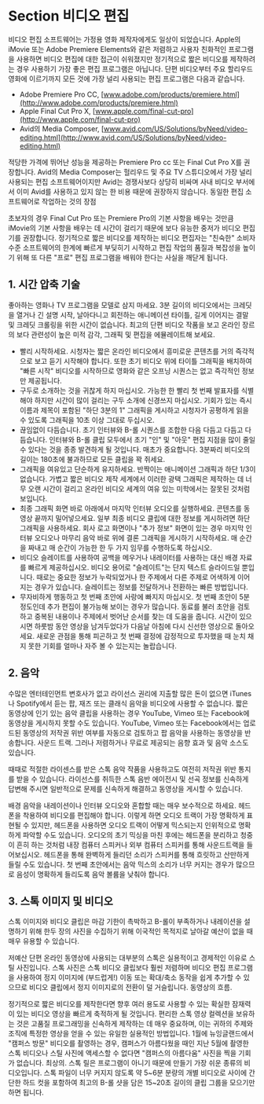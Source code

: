 # Section 비디오 편집

비디오 편집 소프트웨어는 가정용 영화 제작자에게도 일상이 되었습니다. Apple의 iMovie 또는 Adobe Premiere Elements와 같은 저렴하고 사용자 친화적인 프로그램을 사용하면 비디오 편집에 대한 접근이 쉬워졌지만 정기적으로 짧은 비디오를 제작하려는 경우 사용하기 가장 좋은 편집 프로그램은 아닙니다. 단편 비디오부터 주요 할리우드 영화에 이르기까지 모든 것에 가장 널리 사용되는 편집 프로그램은 다음과 같습니다.

- Adobe Premiere Pro CC, [www.adobe.com/products/premiere.html](http://www.adobe.com/products/premiere.html)
- Apple Final Cut Pro X, [www.apple.com/final-cut-pro](http://www.apple.com/final-cut-pro)
- Avid의 Media Composer, [www.avid.com/US/Solutions/byNeed/video-editing.html](http://www.avid.com/US/Solutions/byNeed/video-editing.html)

적당한 가격에 뛰어난 성능을 제공하는 Premiere Pro cc 또는 Final Cut Pro X를 권장합니다. Avid의 Media Composer는 헐리우드 및 주요 TV 스튜디오에서 가장 널리 사용되는 편집 소프트웨어이지만 Avid는 경쟁사보다 상당히 비싸며 사내 비디오 부서에서 이미 Avid를 사용하고 있지 않는 한 비용 때문에 권장하지 않습니다. 동일한 편집 소프트웨어로 작업하는 것의 장점

초보자의 경우 Final Cut Pro 또는 Premiere Pro의 기본 사항을 배우는 것만큼 iMovie의 기본 사항을 배우는 데 시간이 걸리기 때문에 보다 유능한 중저가 비디오 편집기를 권장합니다. 정기적으로 짧은 비디오를 제작하는 비디오 편집자는 "친숙한" 소비자 수준 소프트웨어의 한계에 빠르게 부딪히기 시작하고 편집 작업의 품질과 복잡성을 높이기 위해 또 다른 "프로" 편집 프로그램을 배워야 한다는 사실을 깨닫게 됩니다.

## 1. 시간 압축 기술

좋아하는 영화나 TV 프로그램을 모델로 삼지 마세요. 3분 길이의 비디오에서는 크레딧을 열거나 긴 설명 시작, 날아다니고 회전하는 애니메이션 타이틀, 길게 이어지는 결말 및 크레딧 크롤링을 위한 시간이 없습니다. 최고의 단편 비디오 작품을 보고 온라인 장르의 보다 관련성이 높은 미적 감각, 그래픽 및 편집을 에뮬레이트해 보세요.

- 빨리 시작하세요. 시청자는 짧은 온라인 비디오에서 흥미로운 콘텐츠를 거의 즉각적으로 보고 듣기 시작해야 합니다. 또한 초기 비디오 위에 타이틀 그래픽을 배치하여 "빠른 시작" 비디오를 시작하므로 영화와 같은 오프닝 시퀀스는 없고 즉각적인 정보만 제공됩니다.
- 구두로 소개하는 것을 귀찮게 하지 마십시오. 가능한 한 빨리 첫 번째 발표자를 식별해야 하지만 시간이 많이 걸리는 구두 소개에 신경쓰지 마십시오. 기회가 있는 즉시 이름과 제목이 포함된 "하단 3분의 1" 그래픽을 게시하고 시청자가 공평하게 읽을 수 있도록 그래픽을 10초 이상 그대로 두십시오.
- 끊임없이 다듬습니다. 초기 인터뷰와 B-롤 시퀀스를 조합한 다음 다듬고 다듬고 다듬습니다. 인터뷰와 B-롤 클립 모두에서 초기 "인" 및 "아웃" 편집 지점을 많이 줄일 수 있다는 것을 종종 발견하게 될 것입니다. 매초가 중요합니다. 3분짜리 비디오의 길이는 180초에 불과하므로 모든 클립을 꽉 쥐세요.
- 그래픽을 여유있고 단순하게 유지하세요. 반짝이는 애니메이션 그래픽과 하단 1/3이 없습니다. 가볍고 짧은 비디오 제작 세계에서 이러한 광택 그래픽은 제작하는 데 너무 오랜 시간이 걸리고 온라인 비디오 세계의 여유 있는 미학에서는 잘못된 것처럼 보입니다.
- 최종 그래픽 화면 바로 아래에서 마지막 인터뷰 오디오를 실행하세요. 콘텐츠를 동영상 끝까지 밀어넣으세요. 일부 최종 비디오 클립에 대한 정보를 게시하려면 하단 그래픽을 사용하세요. 회사 로고 화면이나 "추가 정보" 화면이 있는 경우 마지막 인터뷰 오디오나 마무리 음악 바로 위에 결론 그래픽을 게시하기 시작하세요. 매 순간을 짜내고 매 순간이 가능한 한 두 가지 임무를 수행하도록 하십시오.
- 비디오 슬레이트를 사용하여 공백을 메우거나 내레이터를 사용하는 대신 배경 자료를 빠르게 제공하십시오. 비디오 용어로 "슬레이트"는 단지 텍스트 슬라이드일 뿐입니다. 때로는 중요한 정보가 누락되었거나 한 주제에서 다른 주제로 어색하게 이어지는 경우가 있습니다. 슬레이트는 정보를 전달하거나 전환하는 빠른 방법입니다.
- 무자비하게 행동하고 첫 번째 초안에 사랑에 빠지지 마십시오. 첫 번째 초안이 5분 정도인데 추가 편집이 불가능해 보이는 경우가 많습니다. 동료를 불러 초안을 검토하고 중복된 내용이나 주제에서 벗어난 순서를 찾는 데 도움을 줍니다. 시간이 있으시면 하룻밤 동안 영상을 남겨두었다가 다음날 아침에 다시 신선한 영상으로 돌아오세요. 새로운 관점을 통해 피곤하고 첫 번째 결정에 감정적으로 투자했을 때 눈치 채지 못한 기회를 얼마나 자주 볼 수 있는지는 놀랍습니다.

## 2. 음악

수많은 엔터테인먼트 변호사가 없고 라이선스 권리에 지출할 많은 돈이 없으면 iTunes나 Spotify에서 듣는 팝, 재즈 또는 클래식 음악을 비디오에 사용할 수 없습니다. 짧은 동영상에 인기 있는 음악 클립을 사용하는 경우 YouTube, Vimeo 또는 Facebook에 동영상을 게시하지 못할 수도 있습니다. YouTube, Vimeo 또는 Facebook에서는 업로드된 동영상의 저작권 위반 여부를 자동으로 검토하고 팝 음악을 사용하는 동영상을 반송합니다. 사운드 트랙. 그러나 저렴하거나 무료로 제공되는 음향 효과 및 음악 소스도 있습니다.

때때로 적절한 라이센스를 받은 스톡 음악 작품을 사용하고도 여전히 저작권 위반 통지를 받을 수 있습니다. 라이선스를 취득한 스톡 음반 에이전시 및 선곡 정보를 신속하게 답변해 주시면 일반적으로 문제를 신속하게 해결하고 동영상을 게시할 수 있습니다.

배경 음악을 내레이션이나 인터뷰 오디오와 혼합할 때는 매우 보수적으로 하세요. 헤드폰을 착용하여 비디오를 편집해야 합니다. 이렇게 하면 오디오 트랙이 가장 명확하게 표현될 수 있지만, 헤드폰을 사용하면 오디오 트랙이 어떻게 믹스되는지 인위적으로 명확하게 파악할 수도 있습니다. 오디오의 초기 믹싱을 마친 후에는 헤드폰을 분리하고 청중이 흔히 하는 것처럼 내장 컴퓨터 스피커나 외부 컴퓨터 스피커를 통해 사운드트랙을 들어보십시오. 헤드폰을 통해 완벽하게 들리던 소리가 스피커를 통해 흐릿하고 산만하게 들릴 수도 있습니다. 첫 번째 초안에서는 음악 믹스의 소리가 너무 커지는 경우가 많으므로 음성이 명확하게 들리도록 음악 볼륨을 낮춰야 합니다.

## 3. 스톡 이미지 및 비디오

스톡 이미지와 비디오 클립은 마감 기한이 촉박하고 B-롤이 부족하거나 내레이션을 설명하기 위해 한두 장의 사진을 수집하기 위해 이국적인 목적지로 날아갈 예산이 없을 때 매우 유용할 수 있습니다.

저예산 단편 온라인 동영상에 사용되는 대부분의 스톡은 실용적이고 경제적인 이유로 스틸 사진입니다. 스톡 사진은 스톡 비디오 클립보다 훨씬 저렴하며 비디오 편집 프로그램을 사용하여 정지 이미지에 (부드럽게!) 이동 또는 확대/축소 동작을 쉽게 추가할 수 있으므로 비디오 클립에서 정지 이미지로의 전환이 덜 거슬립니다. 동영상의 흐름.

정기적으로 짧은 비디오를 제작한다면 향후 여러 용도로 사용할 수 있는 확실한 잠재력이 있는 비디오 영상을 빠르게 축적하게 될 것입니다. 편리한 스톡 영상 컬렉션을 보유하는 것은 고품질 프로그래밍을 신속하게 제작하는 데 매우 중요하며, 이는 귀하의 주제와 조직에 특정한 영상을 얻을 수 있는 유일한 실용적인 방법입니다. 1월에 뉴잉글랜드에서 "캠퍼스 방문" 비디오를 촬영하는 경우, 캠퍼스가 아름다웠을 때인 지난 5월에 촬영한 스톡 비디오나 스틸 사진에 액세스할 수 없다면 "캠퍼스의 아름다움" 사진을 찍을 기회가 없습니다. 최상의. 스톡 릴은 프로그램이 아니기 때문에 만들기 가장 쉬운 종류의 비디오입니다. 스톡 파일이 너무 커지지 않도록 약 5~6분 분량의 개별 비디오로 사이에 간단한 하드 컷을 포함하여 최고의 B-롤 샷을 담은 15~20초 길이의 클립 그룹을 모으기만 하면 됩니다.
